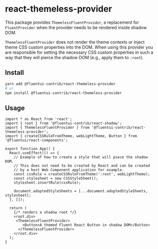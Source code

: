 # react-themeless-provider

This package provides `ThemelessFluentProvider`, a replacement for `FluentProvider` when the provider needs to be rendered inside shadow DOM.

`ThemelessFluentProvider` does not render the theme contexts or inject theme CSS custom properties into the DOM. When using this provider you are responsible for setting the necessary CSS custom properties in such a way that they will pierce the shadow DOM (e.g., apply them to `:root`).

## Install

```sh
yarn add @fluentui-contrib/react-themeless-provider
# or
npm install @fluentui-contrib/react-themeless-provider
```

## Usage

```tsx
import * as React from 'react';
import { root } from '@fluentui-contrib/react-shadow';
import { ThemelessFluentProvider } from '@fluentui-contrib/react-themeless-provider';
import { createCSSRuleFromTheme, webLightTheme, Button } from '@fluentui/react-components';

export function App() {
  React.useEffect(() => {
    // Example of how to create a style that will piece the shadow DOM.
    // This does not need to be created by React and can be created
    // by a host Web Component application for example.
    const cssRule = createCSSRuleFromTheme(':root', webLightTheme);
    const stylesheet = new CSSStyleSheet();
    stylesheet.insertRule(cssRule);

    document.adoptedStyleSheets = [...document.adoptedStyleSheets, stylesheet];
  }, []);

  return (
    {/* renders a shadow root */}
    <root.div>
     <ThemelessFluentProvider>
        <Button>A themed Fluent React Button in shadow DOM</Button>
      </ThemelessFluentProvider>
    </root.div>
  );
}
```
